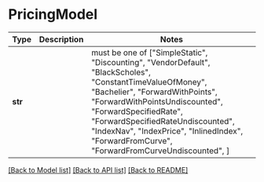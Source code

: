 # PricingModel

Type | Description | Notes
------------- | ------------- | -------------
**str** |  |  must be one of ["SimpleStatic", "Discounting", "VendorDefault", "BlackScholes", "ConstantTimeValueOfMoney", "Bachelier", "ForwardWithPoints", "ForwardWithPointsUndiscounted", "ForwardSpecifiedRate", "ForwardSpecifiedRateUndiscounted", "IndexNav", "IndexPrice", "InlinedIndex", "ForwardFromCurve", "ForwardFromCurveUndiscounted", ]

[[Back to Model list]](../README.md#documentation-for-models) [[Back to API list]](../README.md#documentation-for-api-endpoints) [[Back to README]](../README.md)

